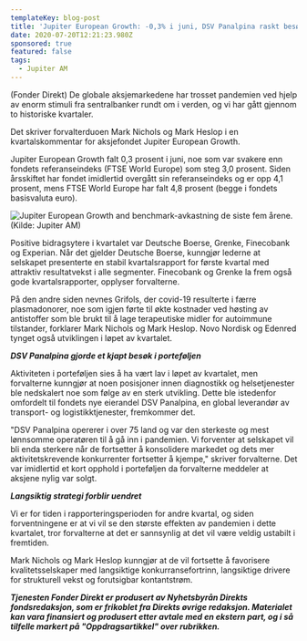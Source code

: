 ```yaml
---
templateKey: blog-post
title: 'Jupiter European Growth: -0,3% i juni, DSV Panalpina raskt besøk i porteføljen'
date: 2020-07-20T12:21:23.980Z
sponsored: true
featured: false
tags:
  - Jupiter AM
---
```

(Fonder Direkt) De globale aksjemarkedene har trosset pandemien ved hjelp av enorm stimuli fra sentralbanker rundt om i verden, og vi har gått gjennom to historiske kvartaler.



Det skriver forvalterduoen Mark Nichols og Mark Heslop i en kvartalskommentar for aksjefondet Jupiter European Growth.



Jupiter European Growth falt 0,3 prosent i juni, noe som var svakere enn fondets referanseindeks (FTSE World Europe) som steg 3,0 prosent. Siden årsskiftet har fondet imidlertid overgått sin referanseindeks og er opp 4,1 prosent, mens FTSE World Europe har falt 4,8 prosent (begge i fondets basisvaluta euro).



![Jupiter European Growth and benchmark-avkastning de siste fem årene. (Kilde: Jupiter AM)](/img/jupiter-20jul.png "Jupiter European Growth and benchmark-avkastning de siste fem årene. (Kilde: Jupiter AM)")

Positive bidragsytere i kvartalet var Deutsche Boerse, Grenke, Finecobank og Experian. Når det gjelder Deutsche Boerse, kunngjør lederne at selskapet presenterte en stabil kvartalsrapport for første kvartal med attraktiv resultatvekst i alle segmenter. Finecobank og Grenke la frem også gode kvartalsrapporter, opplyser forvalterne.



På den andre siden nevnes Grifols, der covid-19 resulterte i færre plasmadonorer, noe som igjen førte til økte kostnader ved høsting av antistoffer som ble brukt til å lage terapeutiske midler for autoimmune tilstander, forklarer Mark Nichols og Mark Heslop. Novo Nordisk og Edenred tynget også utviklingen i løpet av kvartalet.



_**DSV Panalpina gjorde et kjapt besøk i porteføljen**_



Aktiviteten i porteføljen sies å ha vært lav i løpet av kvartalet, men forvalterne kunngjør at noen posisjoner innen diagnostikk og helsetjenester ble nedskalert noe som følge av en sterk utvikling. Dette ble istedenfor omfordelt til fondets nye eierandel DSV Panalpina, en global leverandør av transport- og logistikktjenester, fremkommer det.



"DSV Panalpina opererer i over 75 land og var den sterkeste og mest lønnsomme operatøren til å gå inn i pandemien. Vi forventer at selskapet vil bli enda sterkere når de fortsetter å konsolidere markedet og dets mer aktivitetskrevende konkurrenter fortsetter å kjempe," skriver forvalterne. Det var imidlertid et kort opphold i porteføljen da forvalterne meddeler at aksjene nylig var solgt.



_**Langsiktig strategi forblir uendret**_



Vi er for tiden i rapporteringsperioden for andre kvartal, og siden forventningene er at vi vil se den største effekten av pandemien i dette kvartalet, tror forvalterne at det er sannsynlig at det vil være veldig ustabilt i fremtiden.



Mark Nichols og Mark Heslop kunngjør at de vil fortsette å favorisere kvalitetsselskaper med langsiktige konkurransefortrinn, langsiktige drivere for strukturell vekst og forutsigbar kontantstrøm.



_**Tjenesten Fonder Direkt er produsert av Nyhetsbyrån Direkts fondsredaksjon, som er frikoblet fra Direkts øvrige redaksjon. Materialet kan vara finansiert og produsert etter avtale med en ekstern part, og i så tilfelle markert på "Oppdragsartikkel" over rubrikken.**_
